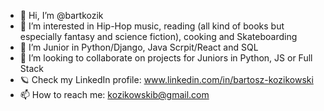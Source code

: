 - 👋 Hi, I’m @bartkozik
- 👀 I’m interested in Hip-Hop music, reading (all kind of books but especially fantasy and science fiction), cooking and Skateboarding
- 🌱 I’m Junior in Python/Django, Java Scrpit/React and SQL
- 💞️ I’m looking to collaborate on projects for Juniors in Python, JS or Full Stack
- 🪐 Check my LinkedIn profile: www.linkedin.com/in/bartosz-kozikowski
- 📫 How to reach me: kozikowskib@gmail.com
